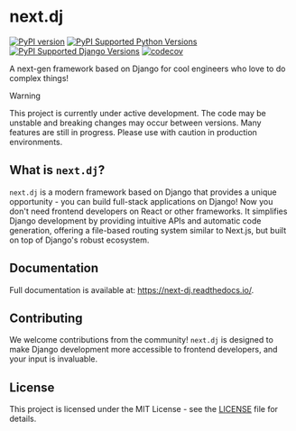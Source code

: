 # next.dj

[![PyPI version](https://img.shields.io/pypi/v/next.dj)](https://pypi.python.org/pypi/next.dj/)
[![PyPI Supported Python Versions](https://img.shields.io/pypi/pyversions/next.dj.svg)](https://pypi.python.org/pypi/next.dj/)
[![PyPI Supported Django Versions](https://img.shields.io/pypi/djversions/next.dj.svg)](https://pypi.python.org/pypi/next.dj/)
[![codecov](https://codecov.io/gh/next-dj/next-dj/graph/badge.svg?token=6RY9344W4E)](https://codecov.io/gh/next-dj/next-dj)

A next-gen framework based on Django for cool engineers who love to do complex things!

> [!WARNING]
> This project is currently under active development. The code may be unstable and breaking changes may occur between versions. Many features are still in progress. Please use with caution in production environments.

## What is `next.dj`?

`next.dj` is a modern framework based on Django that provides a unique opportunity - you can build full-stack applications on Django! Now you don't need frontend developers on React or other frameworks. It simplifies Django development by providing intuitive APIs and automatic code generation, offering a file-based routing system similar to Next.js, but built on top of Django's robust ecosystem.

## Documentation

Full documentation is available at: https://next-dj.readthedocs.io/.

## Contributing

We welcome contributions from the community! `next.dj` is designed to make Django development more accessible to frontend developers, and your input is invaluable.

## License

This project is licensed under the MIT License - see the [LICENSE](LICENSE) file for details.
